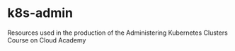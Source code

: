 # k8s-admin

Resources used in the production of the Administering Kubernetes Clusters Course on Cloud Academy
